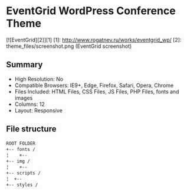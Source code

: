 # EventGrid WordPress Conference Theme
[![EventGrid][2]][1]
  [1]: http://www.rogatnev.ru/works/eventgrid_wp/
  [2]: theme_files/screenshot.png (EventGrid screenshot)

## Summary
* High Resolution: No
* Compatible Browsers: IE9+, Edge, Firefox, Safari, Opera, Chrome
* Files Included: HTML Files, CSS Files, JS Files, PHP Files, fonts and images
* Columns: 12
* Layout: Responsive

## File structure
    ROOT FOLDER
    +-- fonts /
    ¦    +--
    +-- img /
    ¦    +--
    +-- scripts /
    ¦  +--
    +-- styles /
